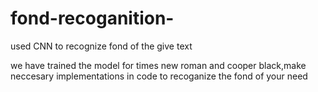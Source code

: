 # fond-recoganition-
used CNN to recognize fond of the give text

we have trained the model for times new roman and cooper black,make neccesary implementations in code to recoganize the fond of your need
